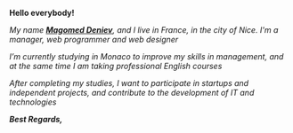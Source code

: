 **Hello everybody!**

*My name **[Magomed Deniev](https://deniev.com/)**, and I live in France, in the city of Nice.
I'm a manager, web programmer and web designer*

*I’m currently studying in Monaco to improve my skills in management, and at the same time I am taking professional English courses*

*After completing my studies, I want to participate in startups and independent projects, and contribute to the development of IT and technologies*

***Best Regards,***
